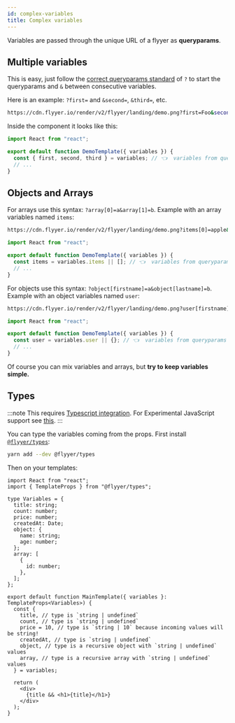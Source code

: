 ```yaml
---
id: complex-variables
title: Complex variables
---
```


Variables are passed through the unique URL of a flyyer as **queryparams**.

## Multiple variables

This is easy, just follow the [correct queryparams standard](https://en.wikipedia.org/wiki/Query_string#Structure) of `?` to start the queryparams and `&` between consecutive variables.

Here is an example: `?first=` and `&second=`, `&third=`, etc.

```bash
https://cdn.flyyer.io/render/v2/flyyer/landing/demo.png?first=Foo&second=Bar&third=Baz
```

Inside the component it looks like this:

```jsx title="templates/main.js" {4}
import React from "react";

export default function DemoTemplate({ variables }) {
  const { first, second, third } = variables; // 👈  variables from queryparams
  // ...
}
```

## Objects and Arrays

For arrays use this syntax: `?array[0]=a&array[1]=b`. Example with an array variables named `items`:

```bash
https://cdn.flyyer.io/render/v2/flyyer/landing/demo.png?items[0]=apple&items[1]=pear
```

```jsx title="templates/main.js" {4}
import React from "react";

export default function DemoTemplate({ variables }) {
  const items = variables.items || []; // 👈  variables from queryparams
  // ...
}
```

For objects use this syntax: `?object[firstname]=a&object[lastname]=b`. Example with an object variables named `user`:

```bash
https://cdn.flyyer.io/render/v2/flyyer/landing/demo.png?user[firstname]=John&user[lastname]=Appleseed
```

```jsx title="templates/main.js" {4}
import React from "react";

export default function DemoTemplate({ variables }) {
  const user = variables.user || {}; // 👈  variables from queryparams
  // ...
}
```

Of course you can mix variables and arrays, but **try to keep variables simple.**

## Types

:::note
This requires [Typescript integration](./typescript.md). For Experimental JavaScript support see [this](https://github.com/useflyyer/types#experimental-javascript-support).
:::

You can type the variables coming from the props. First install [`@flyyer/types`](https://github.com/useflyyer/types):

```bash title="Terminal.app"
yarn add --dev @flyyer/types
```

Then on your templates:

```tsx title="templates/main.tsx" {2,20}
import React from "react";
import { TemplateProps } from "@flyyer/types";

type Variables = {
  title: string;
  count: number;
  price: number;
  createdAt: Date;
  object: {
    name: string;
    age: number;
  };
  array: [
    {
      id: number;
    },
  ];
};

export default function MainTemplate({ variables }: TemplateProps<Variables>) {
  const {
    title, // type is `string | undefined`
    count, // type is `string | undefined`
    price = 10, // type is `string | 10` because incoming values will be string!
    createdAt, // type is `string | undefined`
    object, // type is a recursive object with `string | undefined` values
    array, // type is a recursive array with `string | undefined` values
  } = variables;

  return (
    <div>
      {title && <h1>{title}</h1>}
    </div>
  );
}
```
